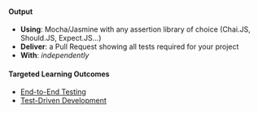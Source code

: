 #### Output
- **Using**: Mocha/Jasmine with any assertion library of choice (Chai.JS, Should.JS, Expect.JS...)
- **Deliver**: a Pull Request showing all tests required for your project
- **With**: *independently*

#### Targeted Learning Outcomes
- [End-to-End Testing](https://github.com/andela/learningmap/tree/master/Phase-C/Entry-level%20Developer/Curriculum/37%20-%20End-to-End%20Testing)
- [Test-Driven Development](https://github.com/andela/learningmap/tree/master/Phase-C/Entry-level%20Developer/Curriculum/25%20-%20Test-Driven%20Development)